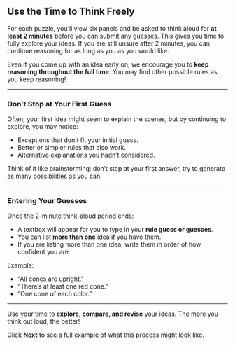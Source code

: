 ## Use the Time to Think Freely

For each puzzle, you’ll view six panels and be asked to think aloud for **at least 2 minutes** before you can submit any guesses.
This gives you time to fully explore your ideas. If you are still unsure after 2 minutes, you can continue reasoning for as long as you as you would like.

Even if you come up with an idea early on, we encourage you to **keep reasoning throughout the full time**. You may find other possible rules as you keep reasoning!

---

### Don’t Stop at Your First Guess

Often, your first idea might seem to explain the scenes, but by continuing to explore, you may notice:

- Exceptions that don’t fit your initial guess.
- Better or simpler rules that also work.
- Alternative explanations you hadn’t considered.

Think of it like brainstorming: don’t stop at your first answer, try to generate as many possibilities as you can.

---

### Entering Your Guesses

Once the 2-minute think-aloud period ends:

- A textbox will appear for you to type in your **rule guess or guesses**.
- You can list **more than one** idea if you have them.
- If you are listing more than one idea, write them in order of how confident you are.

Example:
- “All cones are upright.”
- “There’s at least one red cone.”
- “One cone of each color.”

---

Use your time to **explore, compare, and revise** your ideas. The more you think out loud, the better!

Click **Next** to see a full example of what this process might look like.
